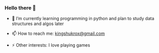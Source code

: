 ### Hello there 👋

<!-- - 🔭 I’m currently working on -->
- 🌱 I’m currently learning programming in python and plan to study data structures and algos later
<!--- 👯 I’m looking to collaborate on ...-->
<!--- 🤔 I’m looking for help with ...-->
<!--- 💬 Ask me about ...-->
- 📫 How to reach me: kingshukrox@gmail.com
<!--- 😄 Pronouns: ...-->
- ⚡ Other interests: I love playing games
